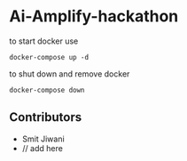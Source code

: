 # Ai-Amplify-hackathon

to start docker use

```
docker-compose up -d
```

to shut down and remove docker


```
docker-compose down
```


## Contributors

* Smit Jiwani
* // add here
